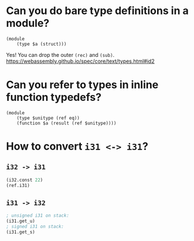 # Can you do bare type definitions in a module?
```
(module
	(type $a (struct)))
```

Yes! You can drop the outer `(rec)` and `(sub)`.
https://webassembly.github.io/spec/core/text/types.html#id2

# Can you refer to types in inline function typedefs?
```
(module
	(type $unitype (ref eq))
	(function $a (result (ref $unitype))))
```

# How to convert `i31 <-> i31`?
## `i32 -> i31`
```lisp
(i32.const 22)
(ref.i31)
```

## `i31 -> i32`
```lisp
; unsigned i31 on stack:
(i31.get_u)
; signed i31 on stack:
(i31.get_s)
```
